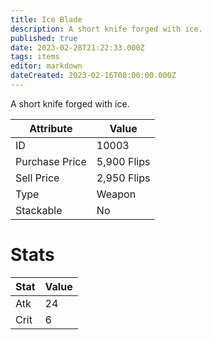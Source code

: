 ```yaml
---
title: Ice Blade
description: A short knife forged with ice.
published: true
date: 2023-02-28T21:22:33.000Z
tags: items
editor: markdown
dateCreated: 2023-02-16T00:00:00.000Z
---
```


A short knife forged with ice.

|Attribute|Value|
|-|-|
|ID|10003|
|Purchase Price|5,900 Flips|
|Sell Price|2,950 Flips|
|Type|Weapon|
|Stackable|No|

# Stats
|Stat|Value|
|-|-|
|Atk|24|
|Crit|6|

